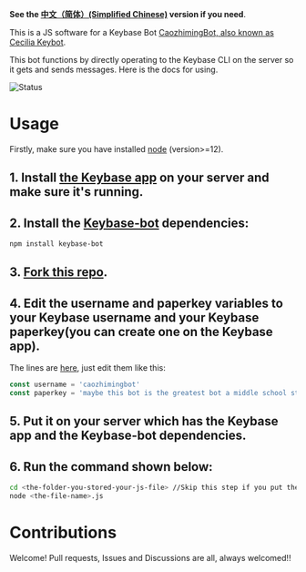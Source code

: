 
**See the [中文（简体）(Simplified Chinese)](https://github.com/cao-zhiming/caozhimingbot/blob/main/chinese-readme.md) version if you need**.

This is a JS software for a Keybase Bot [CaozhimingBot, also known as Cecilia Keybot](https://keybase.io/caozhimingbot).

This bot functions by directly operating to the Keybase CLI on the server so it gets and sends messages.
Here is the docs for using.

![Status](https://img.shields.io/uptimerobot/status/m788744221-4681e999eb1f7e09c855f2c4)

# Usage

Firstly, make sure you have installed [node](https://nodejs.org) (version>=12).

## 1. Install [the Keybase app](https://keybase.io/download) on your server and make sure it's running.
## 2. Install the [Keybase-bot](https://github.com/keybase/keybase-bot) dependencies:

``` bash
npm install keybase-bot
```

## 3. [Fork this repo](https://github.com/cao-zhiming/caozhimingbot/fork).
## 4. Edit the **username** and **paperkey** variables to your **Keybase username** and your **Keybase paperkey**(you can create one on the Keybase app).
The lines are [here](https://github.com/cao-zhiming/caozhimingbot/blob/main/index.js#L7-L8), just edit them like this:

```javascript
const username = 'caozhimingbot'
const paperkey = 'maybe this bot is the greatest bot a middle school student can ever build' // Suppose your paper key is that, just copy and paste here.
```
## 5. Put it on your server which has the Keybase app and the Keybase-bot dependencies.
## 6. Run the command shown below:

```bash
cd <the-folder-you-stored-your-js-file> //Skip this step if you put the file into the root directory.
node <the-file-name>.js
```

# Contributions

Welcome! Pull requests, Issues and Discussions are all, always welcomed!!
